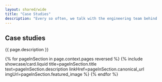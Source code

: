 ```yaml
---
layout: shared/wide
title: "Case Studies"
description: "Every so often, we talk with the engineering team behind a successful mobile web offering to share with you what worked, what didn't and how you can follow their footsteps."
---
```


<div class="wf-subheading">
  <div class="page-content">
    <h2>Case studies</h2>
    <p>
      {{ page.description }}
    </p>
  </div>
</div>

<div class="page-content">
  <div class="mdl-grid">
    {% for pageInSection in page.context.pages reversed %}
      {% include showcase/card.liquid title=pageInSection.title text=pageInSection.description linkHref=pageInSection.canonical_url imgUrl=pageInSection.featured_image %}
    {% endfor %}
  </div>
</div>
